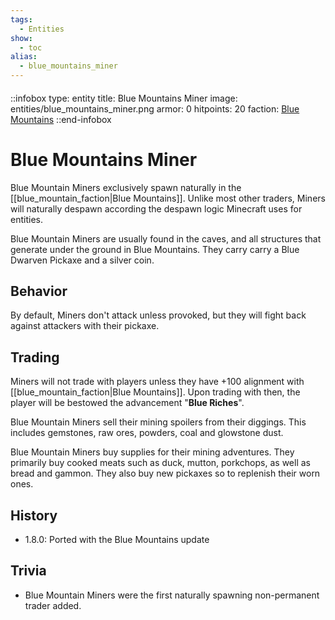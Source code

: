 ```yaml
---
tags:
  - Entities
show:
  - toc
alias:
  - blue_mountains_miner
---
```


####

::infobox
type: entity
title: Blue Mountains Miner
image: entities/blue_mountains_miner.png
armor: 0
hitpoints: 20
faction: [Blue Mountains](/Extended-Wiki/wiki/Blue_Mountains_(Faction))
::end-infobox

# Blue Mountains Miner

Blue Mountain Miners exclusively spawn naturally in the [[blue_mountain_faction|Blue Mountains]]. Unlike most other traders, Miners will naturally despawn according the despawn logic Minecraft uses for entities.

Blue Mountain Miners are usually found in the caves, and all structures that generate under the ground in Blue Mountains. They carry carry a Blue Dwarven Pickaxe and a silver coin.

## Behavior

By default, Miners don't attack unless provoked, but they will fight back against attackers with their pickaxe.

## Trading

Miners will not trade with players unless they have +100 alignment with [[blue_mountain_faction|Blue Mountains]]. Upon trading with then, the player will be bestowed the advancement "**Blue Riches**".

Blue Mountain Miners sell their mining spoilers from their diggings. This includes gemstones, raw ores, powders, coal and glowstone dust.

Blue Mountain Miners buy supplies for their mining adventures. They primarily buy cooked meats such as duck, mutton, porkchops, as well as bread and gammon. They also buy new pickaxes so to replenish their worn ones. 

## History
- 1.8.0: Ported with the Blue Mountains update

## Trivia

- Blue Mountain Miners were the first naturally spawning non-permanent trader added.
